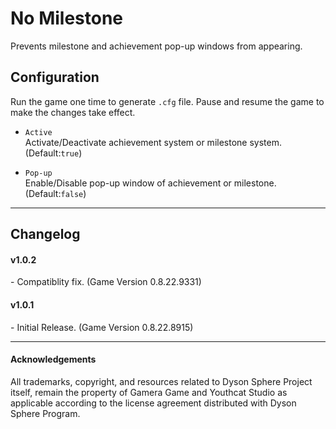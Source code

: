 # No Milestone

Prevents milestone and achievement pop-up windows from appearing.

## Configuration

Run the game one time to generate `.cfg` file. Pause and resume the game to make the changes take effect.

- `Active`  
Activate/Deactivate achievement system or milestone system. (Default:`true`)  

- `Pop-up`  
Enable/Disable pop-up window of achievement or milestone. (Default:`false`)  


----

## Changelog

#### v1.0.2  
\- Compatiblity fix. (Game Version 0.8.22.9331)  

#### v1.0.1  
\- Initial Release. (Game Version 0.8.22.8915)  

----

#### Acknowledgements
All trademarks, copyright, and resources related to Dyson Sphere Project itself, remain the property of Gamera Game and Youthcat Studio as applicable according to the license agreement distributed with Dyson Sphere Program.  